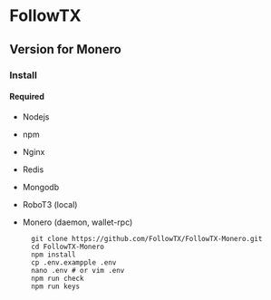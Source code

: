 # FollowTX

## Version for Monero

### Install 

#### Required

- Nodejs
- npm
- Nginx
- Redis
- Mongodb
- RoboT3 (local)
- Monero (daemon, wallet-rpc)
  
        git clone https://github.com/FollowTX/FollowTX-Monero.git
        cd FollowTX-Monero
        npm install
        cp .env.exampple .env
        nano .env # or vim .env
        npm run check
        npm run keys

